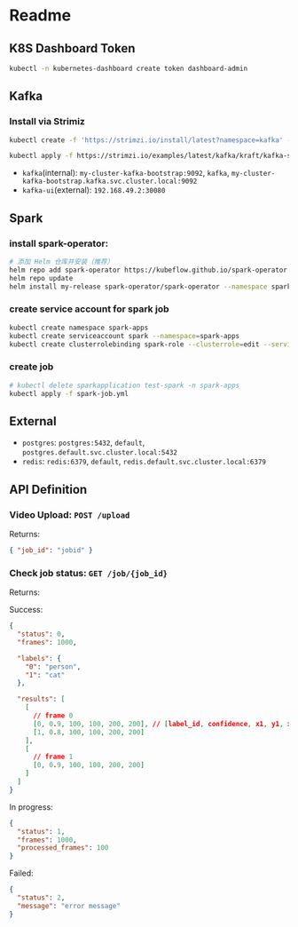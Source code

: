 # Readme

## K8S Dashboard Token

```sh
kubectl -n kubernetes-dashboard create token dashboard-admin
```

## Kafka

### Install via Strimiz

```sh
kubectl create -f 'https://strimzi.io/install/latest?namespace=kafka' -n kafka

kubectl apply -f https://strimzi.io/examples/latest/kafka/kraft/kafka-single-node.yaml -n kafka
```

- `kafka`(internal): `my-cluster-kafka-bootstrap:9092`, `kafka`, `my-cluster-kafka-bootstrap.kafka.svc.cluster.local:9092`
- `kafka-ui`(external): `192.168.49.2:30080`

## Spark

### install spark-operator:

```sh
# 添加 Helm 仓库并安装（推荐）
helm repo add spark-operator https://kubeflow.github.io/spark-operator
helm repo update
helm install my-release spark-operator/spark-operator --namespace spark-operator --create-namespace --set webhook.enable=true --set "spark.jobNamespaces={spark-apps}" --wait
```

### create service account for spark job

```sh
kubectl create namespace spark-apps
kubectl create serviceaccount spark --namespace=spark-apps
kubectl create clusterrolebinding spark-role --clusterrole=edit --serviceaccount=spark-apps:spark --namespace=spark-apps
```

### create job

```sh
# kubectl delete sparkapplication test-spark -n spark-apps
kubectl apply -f spark-job.yml
```

## External

- `postgres`: `postgres:5432`, `default`, `postgres.default.svc.cluster.local:5432`
- `redis`: `redis:6379`, `default`, `redis.default.svc.cluster.local:6379`

## API Definition

### Video Upload: `POST /upload`

Returns:

```json
{ "job_id": "jobid" }
```

### Check job status: `GET /job/{job_id}`

Returns:

Success:

```json
{
  "status": 0,
  "frames": 1000,

  "labels": {
    "0": "person",
    "1": "cat"
  },

  "results": [
    [
      // frame 0
      [0, 0.9, 100, 100, 200, 200], // [label_id, confidence, x1, y1, x2, y2]
      [1, 0.8, 100, 100, 200, 200]
    ],
    [
      // frame 1
      [0, 0.9, 100, 100, 200, 200]
    ]
  ]
}
```

In progress:

```json
{
  "status": 1,
  "frames": 1000,
  "processed_frames": 100
}
```

Failed:

```json
{
  "status": 2,
  "message": "error message"
}
```
